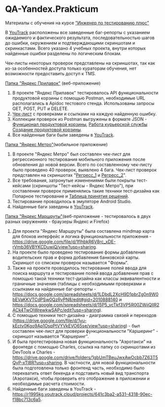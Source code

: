 # QA-Yandex.Prakticum
Материалы с обучения на курсе ["Инженер по тестированию плюс"](https://practicum.yandex.ru/qa-engineer-plus/)

В [YouTrack](https://r1995kg.youtrack.cloud/projects) расположены все заведенные баг-репорты с указанием ожидаемого и фактического результата, последовательностью шагов до ошибки, окружением и подтверждающими скриншотам и скринкастами. Всего указано 4 учебных проекта, внутри которых найденные ошибки разделены по логическим блокам.

Чек-листы некоторых проверок представлены на скриншотах, так как из-за особенностей доступа только кураторам обучения, нет возможности предоставить доступ к TMS. 

[Папка "Яндекс Прилавок"](https://github.com/KseniyaRI/QA-Yandex.Prakticum/tree/main/%D0%AF%D0%BD%D0%B4%D0%B5%D0%BA%D1%81%20%D0%9F%D1%80%D0%B8%D0%BB%D0%B0%D0%B2%D0%BE%D0%BA) (веб-приложение)
1. В проекте "Яндекс Прилавок" тестировалось API функциональности продуктовой корзины с помощью Postman, необходимые URL располагались в Apidoc тестового стенда. Использованы запросы GET, POST, PUT и DELETE.
2. [Чек-лист](https://docs.google.com/spreadsheets/d/1j7DV8_AukeHYS-cP9Yr4EsGLNIiRO9Kya7yEQzT5aiU/edit?usp=sharing) с проверками и ссылками на каждую найденную ошибку.
3. Коллекции проверок из Postman выгружены в формате JSON - [Функционал продуктовой корзины](https://github.com/KseniyaRI/QA-Yandex.Prakticum/blob/main/%D0%AF%D0%BD%D0%B4%D0%B5%D0%BA%D1%81%20%D0%9F%D1%80%D0%B8%D0%BB%D0%B0%D0%B2%D0%BE%D0%BA/%D0%A0%D0%B0%D0%B1%D0%BE%D1%82%D0%B0%20%D1%81%20%D0%BA%D0%BE%D1%80%D0%B7%D0%B8%D0%BD%D0%BE%D0%B9.postman_collection.json), [Работа курьерской службы](https://github.com/KseniyaRI/QA-Yandex.Prakticum/blob/main/%D0%AF%D0%BD%D0%B4%D0%B5%D0%BA%D1%81%20%D0%9F%D1%80%D0%B8%D0%BB%D0%B0%D0%B2%D0%BE%D0%BA/%D0%A0%D0%B0%D0%B1%D0%BE%D1%82%D0%B0%20%D1%81%20%D0%BA%D1%83%D1%80%D1%8C%D0%B5%D1%80%D0%B0%D0%BC%D0%B8.postman_collection.json) [Создание продуктовой корзины](https://github.com/KseniyaRI/QA-Yandex.Prakticum/blob/main/%D0%AF%D0%BD%D0%B4%D0%B5%D0%BA%D1%81%20%D0%9F%D1%80%D0%B8%D0%BB%D0%B0%D0%B2%D0%BE%D0%BA/%D0%A1%D0%BE%D0%B7%D0%B4%D0%B0%D0%BD%D0%B8%D0%B5%20%D0%BA%D0%BE%D1%80%D0%B7%D0%B8%D0%BD%D1%8B.postman_collection.json).
4. Все найденные баги были заведены в [YouTrack](https://r1995kg.youtrack.cloud/projects/676f1cad-93c3-4b2c-8cc8-a8d517d381be).


[Папка "Яндекс Метро"](https://github.com/KseniyaRI/QA-Yandex.Prakticum/tree/main/%D0%AF%D0%BD%D0%B4%D0%B5%D0%BA%D1%81%20%D0%9C%D0%B5%D1%82%D1%80%D0%BE)(мобильное приложение)
1. В проекте "Яндекс Метро" был составлен чек-лист для регрессионного тестирования мобильного приложения после обновления до новой версии. Всего по составленному чек-листу было проведено 40 проверок, выявлено 4 бага. Чек-лист проверок представлен на скриншотах "[Регресс_1](https://github.com/KseniyaRI/QA-Yandex.Prakticum/blob/main/%D0%AF%D0%BD%D0%B4%D0%B5%D0%BA%D1%81%20%D0%9C%D0%B5%D1%82%D1%80%D0%BE/%D0%A0%D0%B5%D0%B3%D1%80%D0%B5%D1%81%D1%81_1.png) и [Регресс_2](https://github.com/KseniyaRI/QA-Yandex.Prakticum/blob/main/%D0%AF%D0%BD%D0%B4%D0%B5%D0%BA%D1%81%20%D0%9C%D0%B5%D1%82%D1%80%D0%BE/%D0%A0%D0%B5%D0%B3%D1%80%D0%B5%D1%81%D1%81_2.png)".
2. Все требования, затронутые изменениями были покрыты тест-кейсами (скриншоты "Тест-кейсы - Яндекс Метро"), при составлении проверок применялись такие техники тест-дизайна как Попарное тестирование и [Таблица принятия решений](https://github.com/KseniyaRI/QA-Yandex.Prakticum/blob/main/%D0%AF%D0%BD%D0%B4%D0%B5%D0%BA%D1%81%20%D0%9C%D0%B5%D1%82%D1%80%D0%BE/%D0%9A%D1%81%D0%B5%D0%BD%D0%B8%D1%8F%20%D0%A0%D1%8F%D0%B1%D1%83%D1%85%D0%B8%D0%BD%D0%B0%2C%2011-%D1%8F%20%D0%BA%D0%BE%D0%B3%D0%BE%D1%80%D1%82%D0%B0%20-%206-%D0%B9%20%D1%81%D0%BF%D1%80%D0%B8%D0%BD%D1%82%20(%D1%82%D0%B0%D0%B1%D0%BB%D0%B8%D1%86%D0%B0%20%D0%BF%D1%80%D0%B8%D0%BD%D1%8F%D1%82%D0%B8%D1%8F%20%D1%80%D0%B5%D1%88%D0%B5%D0%BD%D0%B8%D0%B9)%20-%20%D0%A2%D0%B0%D0%B1%D0%BB%D0%B8%D1%86%D0%B0%20%D0%BF%D1%80%D0%B8%D0%BD%D1%8F%D1%82%D0%B8%D1%8F%20%D1%80%D0%B5%D1%88%D0%B5%D0%BD%D0%B8%D0%B9.pdf).
3. Тестирование проводилось в эмуляторе Android Studio. 
4. Найденные баги заведены в [YouTrack](https://r1995kg.youtrack.cloud/projects/331b501d-f8ad-4b4e-92e9-d05f82f0b169).


[Папка "Яндекс Маршруты"](https://github.com/KseniyaRI/QA-Yandex.Prakticum/tree/main/%D0%AF%D0%BD%D0%B4%D0%B5%D0%BA%D1%81%20%D0%9C%D0%B0%D1%80%D1%88%D1%80%D1%83%D1%82%D1%8B)(веб-приложение - тестировалось в двух разных окружениях - браузеры Яндекс и Firefox)
1. Для проекта "Яндекс Маршруты" была составлена mindmap карта для блоков интерфейс и логика функциональности приложения - https://drive.google.com/file/d/1fIhbkR6V8rc_xDE-rVmb36VBYKCDuwiQ/view?usp=sharing.
2. На проекте было проведено тестирование формы добавления водительских прав и форма добавления банковской карты. Скриншот со списком проверок называется "Формы".
3. Также на проекте проводилось тестирование полей ввода для поиска маршрута и тестирование полей ввода добавления прав с помощью такой техники тест-дизайна как классы эквивалентности и граничные значения (таблицы с необходимыми проверками и ссылками на найденные баг-репорты - https://docs.google.com/spreadsheets/d/1LDbdL2XcH9D1pbrZg0n9W0bEVaKKVTCdPSw0QzRyPN8/edit#gid=2010888140 и https://docs.google.com/spreadsheets/d/15P5_vcTkf3VP5R00ZWiiQlIR2ACk4TwOlWrewkwSAPc/edit?usp=sharing).
4. С помощью техники тест-дизайна - диаграмма связей и переходов (https://drive.google.com/file/d/1yu-kEcty0Kgo9Ap1OspPtVYVkEVO65se/view?usp=sharing) - был составлен чек-лист для проверки функциональности "Каршеринг" - скриншот называется "Каршеринг".
5. И была протестирована новая функциональность "Аэротакси" на фронтеде с помощью Charles, ссылка на папку со скриншотами из DevTools и Charles - https://drive.google.com/drive/folders/1gbUmTBeuJwxAwOcbb7Z63T5QyP-xTl8R?usp=sharing. В частности, для новой функциональности была подготовлена только фронтенд часть, необходимо было перехватить ответ бекенда и подставить новый вид транспорта (Аэротакси), чтобы проверить его отображение в приложении и необходимые расчета стоимости.
6. Найденные баги заведены в YouTrack - https://r1995kg.youtrack.cloud/projects/641c3ba2-a531-4318-90ec-f18bc713c6a5.
